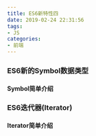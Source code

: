 ```yaml
---
title: ES6新特性四
date: 2019-02-24 22:31:56
tags:
- JS
categories:
- 前端
---
```


### ES6新的Symbol数据类型

#### Symbol简单介绍


### ES6迭代器(Iterator)

#### Iterator简单介绍
